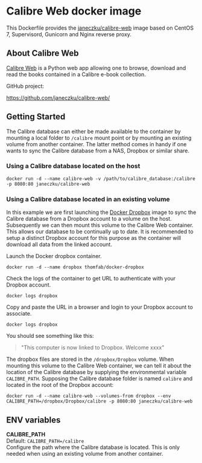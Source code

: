 # Calibre Web docker image

This Dockerfile provides the [janeczku/calibre-web](https://registry.hub.docker.com/u/janeczku/calibre-web/) image based on CentOS 7, Supervisord, Gunicorn and Nginx reverse proxy.

## About Calibre Web

[Calibre Web](https://github.com/janeczku/calibre-web/) is a Python web app allowing one to browse, download and read the books contained in a Calibre e-book collection.

GitHub project:

https://github.com/janeczku/calibre-web/

## Getting Started

The Calibre database can either be made available to the container by mounting a local folder to `/calibre` mount point or by mounting an existing volume from another container. The latter method comes in handy if one wants to sync the Calibre database from a NAS, Dropbox or similar share.

### Using a Calibre database located on the host

    docker run -d --name calibre-web -v /path/to/calibre_database:/calibre -p 8080:80 janeczku/calibre-web

### Using a Calibre database located in an existing volume
In this example we are first launching the [Docker Dropbox](https://registry.hub.docker.com/u/thomfab/docker-dropbox/) image to sync the Calibre database from a Dropbox account to a volume on the host. Subsequently we can then mount this volume to the Calibre Web container. This allows our database to be  continually up to date. It is recommended to setup a distinct Dropbox account for this purpose as the container will download all data from the linked account.

Launch the Docker dropbox container.

    docker run -d --name dropbox thomfab/docker-dropbox

Check the logs of the container to get URL to authenticate with your Dropbox account.

	docker logs dropbox

Copy and paste the URL in a browser and login to your Dropbox account to associate.

	docker logs dropbox

You should see something like this:
> "This computer is now linked to Dropbox. Welcome xxxx"

The dropbox files are stored in the `/dropbox/Dropbox` volume. When mounting this volume to the Calibre Web container, we can tell it about the location of the Calibre database by supplying the environmental variable `CALIBRE_PATH`. Supposing the Calibre database folder is named `calibre` and located in the root of the Dropbox account:

	docker run -d --name calibre-web --volumes-from dropbox --env CALIBRE_PATH=/dropbox/Dropbox/calibre -p 8080:80 janeczku/calibre-web

## ENV variables

**CALIBRE_PATH**  
Default: `CALIBRE_PATH=/calibre`  
Configure the path where the Calibre database is located. This is only needed when using an existing volume from another container.

